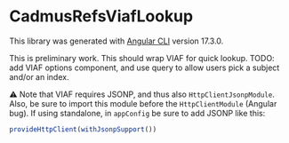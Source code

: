 # CadmusRefsViafLookup

This library was generated with [Angular CLI](https://github.com/angular/angular-cli) version 17.3.0.

This is preliminary work. This should wrap VIAF for quick lookup. TODO: add VIAF options component, and use query to allow users pick a subject and/or an index.

⚠️ Note that VIAF requires JSONP, and thus also `HttpClientJsonpModule`. Also, be sure to import this module before the `HttpClientModule` (Angular bug). If using standalone, in `appConfig` be sure to add JSONP like this:

```ts
provideHttpClient(withJsonpSupport())
```
